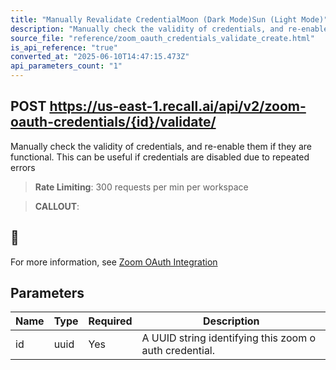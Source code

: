 ```yaml
---
title: "Manually Revalidate CredentialMoon (Dark Mode)Sun (Light Mode)"
description: "Manually check the validity of credentials, and re-enable them if they are functional. This can be useful if credentials are disabled due to repeated errors. This endpoint is rate limited to: 300 requests per min per workspace"
source_file: "reference/zoom_oauth_credentials_validate_create.html"
is_api_reference: "true"
converted_at: "2025-06-10T14:47:15.473Z"
api_parameters_count: "1"
---
```

## POST https://us-east-1.recall.ai/api/v2/zoom-oauth-credentials/{id}/validate/

Manually check the validity of credentials, and re-enable them if they are functional. This can be useful if credentials are disabled due to repeated errors

> **Rate Limiting**: 300 requests per min per workspace

> **CALLOUT**:

## 📘

For more information, see [Zoom OAuth Integration](/docs/zoom-oauth-integration.md)
## Parameters

| Name | Type | Required | Description |
| --- | --- | --- | --- |
| id | uuid | Yes | A UUID string identifying this zoom o auth credential. |
